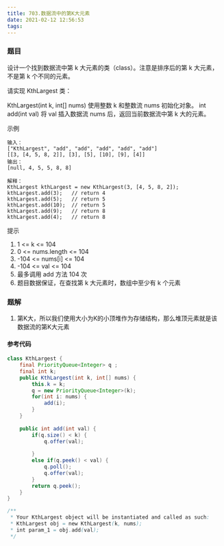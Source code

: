 ```yaml
---
title: 703.数据流中的第K大元素
date: 2021-02-12 12:56:53
tags:
---
```



### 题目
设计一个找到数据流中第 k 大元素的类（class）。注意是排序后的第 k 大元素，不是第 k 个不同的元素。

请实现 KthLargest 类：

KthLargest(int k, int[] nums) 使用整数 k 和整数流 nums 初始化对象。
int add(int val) 将 val 插入数据流 nums 后，返回当前数据流中第 k 大的元素。
<!--more-->

示例
```
输入：
["KthLargest", "add", "add", "add", "add", "add"]
[[3, [4, 5, 8, 2]], [3], [5], [10], [9], [4]]
输出：
[null, 4, 5, 5, 8, 8]

解释：
KthLargest kthLargest = new KthLargest(3, [4, 5, 8, 2]);
kthLargest.add(3);   // return 4
kthLargest.add(5);   // return 5
kthLargest.add(10);  // return 5
kthLargest.add(9);   // return 8
kthLargest.add(4);   // return 8
```

提示
1. 1 <= k <= 104
2. 0 <= nums.length <= 104
3. -104 <= nums[i] <= 104
4. -104 <= val <= 104
5. 最多调用 add 方法 104 次
6. 题目数据保证，在查找第 k 大元素时，数组中至少有 k 个元素

### 题解
1. 第K大，所以我们使用大小为K的小顶堆作为存储结构，那么堆顶元素就是该数据流的第K大元素


#### 参考代码
```java
class KthLargest {
    final PriorityQueue<Integer> q ;
    final int k;
    public KthLargest(int k, int[] nums) {
        this.k = k;
        q = new PriorityQueue<Integer>(k);
        for(int i: nums) {
            add(i);
        }
    }
    
    public int add(int val) {
        if(q.size() < k) {
            q.offer(val);
            
        }
        else if(q.peek() < val) {
            q.poll();
            q.offer(val);
        }
        return q.peek();
    }
}

/**
 * Your KthLargest object will be instantiated and called as such:
 * KthLargest obj = new KthLargest(k, nums);
 * int param_1 = obj.add(val);
 */
```